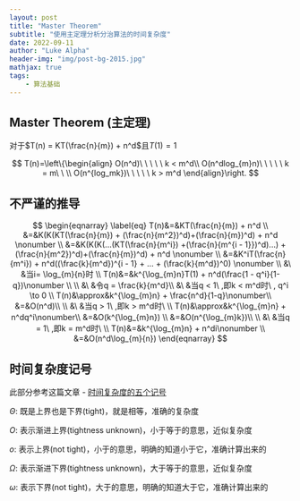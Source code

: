 ```yaml
---
layout: post
title: "Master Theorem"
subtitle: "使用主定理分析分治算法的时间复杂度"
date: 2022-09-11
author: "Luke Alpha"
header-img: "img/post-bg-2015.jpg"
mathjax: true
tags: 
    - 算法基础
---
```


## Master Theorem (主定理)

对于$T(n) = KT(\frac{n}{m}) + n^d$且$T(1)=1$

$$
T(n)=\left\{\begin{align}
  O(n^d)\ \ \ \ \ k < m^d\\
  O(n^dlog_{m}n)\ \ \ \ \ k = m\ \ \\
  O(n^{log_mk})\ \ \ \ \ k > m^d
\end{align}\right.
$$

## 不严谨的推导

$$
\begin{eqnarray}    \label{eq}
T(n)&=&KT(\frac{n}{m}) + n^d    \\
&=&K(K(KT(\frac{n}{m}) + (\frac{n}{m^2})^d)+(\frac{n}{m})^d) + n^d \nonumber    \\
&=&K(K(K(...(KT(\frac{n}{m^i}) +(\frac{n}{m^{i - 1}})^d)...) + (\frac{n}{m^2})^d)+(\frac{n}{m})^d) + n^d \nonumber    \\
&=&K^iT(\frac{n}{m^i}) + n^d((\frac{k}{m^d})^{i - 1} + ... + (\frac{k}{m^d})^0) \nonumber    \\
&\ &当i= \log_{m}{n}时    \\
T(n)&=&k^{\log_{m}n}T(1) + n^d(\frac{1 - q^i}{1-q})\nonumber    \\
\\
&\ &令q = \frac{k}{m^d}\\
&\ &当q < 1\ ,即k < m^d时\ , q^i \to 0    \\
T(n)&\approx&k^{\log_{m}n} + \frac{n^d}{1-q}\nonumber\\
&=&O(n^d)\\
\\
&\ &当q > 1\ ,即k > m^d时\    \\
T(n)&\approx&k^{\log_{m}n} + n^dq^i\nonumber\\
&=&O(k^{\log_{m}n}) \\
&=&O(n^{\log_{m}k})\\
\\
&\ &当q = 1\ ,即k = m^d时\    \\
T(n)&=&k^{\log_{m}n} + n^di\nonumber    \\
&=&O(n^d\log_{m}{n})
\end{eqnarray}
$$

## 时间复杂度记号

此部分参考这篇文章 - [时间复杂度的五个记号](https://blog.csdn.net/qq_41976613/article/details/105026946)

$\Theta$: 既是上界也是下界(tight)，就是相等，准确的复杂度

$O$: 表示渐进上界(tightness unknown)，小于等于的意思，近似复杂度

$o$: 表示上界(not tight)，小于的意思，明确的知道小于它，准确计算出来的

$\Omega$: 表示渐进下界(tightness unknown)，大于等于的意思，近似复杂度

$\omega$: 表示下界(not tight)，大于的意思，明确的知道大于它，准确计算出来的


